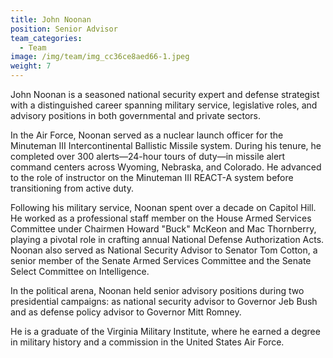 ```yaml
---
title: John Noonan
position: Senior Advisor
team_categories:
  - Team
image: /img/team/img_cc36ce8aed66-1.jpeg
weight: 7
---
```

John Noonan is a seasoned national security expert and defense strategist with a distinguished career spanning military service, legislative roles, and advisory positions in both governmental and private sectors.

In the Air Force, Noonan served as a nuclear launch officer for the Minuteman III Intercontinental Ballistic Missile system. During his tenure, he completed over 300 alerts—24-hour tours of duty—in missile alert command centers across Wyoming, Nebraska, and Colorado. He advanced to the role of instructor on the Minuteman III REACT-A system before transitioning from active duty.

Following his military service, Noonan spent over a decade on Capitol Hill. He worked as a professional staff member on the House Armed Services Committee under Chairmen Howard "Buck" McKeon and Mac Thornberry, playing a pivotal role in crafting annual National Defense Authorization Acts. Noonan also served as National Security Advisor to Senator Tom Cotton, a senior member of the Senate Armed Services Committee and the Senate Select Committee on Intelligence.

In the political arena, Noonan held senior advisory positions during two presidential campaigns: as national security advisor to Governor Jeb Bush and as defense policy advisor to Governor Mitt Romney. 

He is a graduate of the Virginia Military Institute, where he earned a degree in military history and a commission in the United States Air Force.